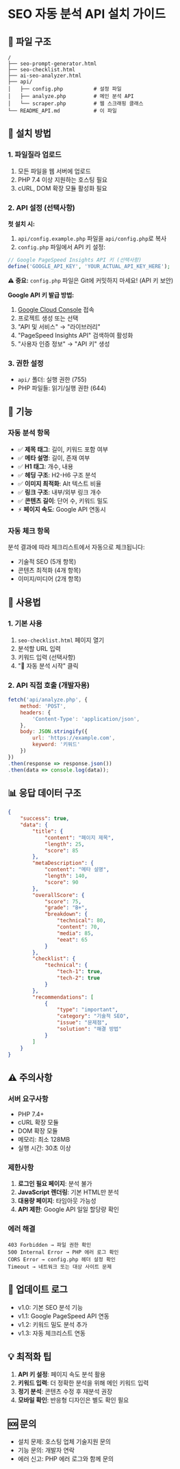 # SEO 자동 분석 API 설치 가이드

## 📁 파일 구조
```
/
├── seo-prompt-generator.html
├── seo-checklist.html
├── ai-seo-analyzer.html
├── api/
│   ├── config.php          # 설정 파일
│   ├── analyze.php         # 메인 분석 API
│   └── scraper.php         # 웹 스크래핑 클래스
└── README_API.md           # 이 파일
```

## 🚀 설치 방법

### 1. 파일질라 업로드
1. 모든 파일을 웹 서버에 업로드
2. PHP 7.4 이상 지원하는 호스팅 필요
3. cURL, DOM 확장 모듈 활성화 필요

### 2. API 설정 (선택사항)

**첫 설치 시:**
1. `api/config.example.php` 파일을 `api/config.php`로 복사
2. `config.php` 파일에서 API 키 설정:

```php
// Google PageSpeed Insights API 키 (선택사항)
define('GOOGLE_API_KEY', 'YOUR_ACTUAL_API_KEY_HERE');
```

**⚠️ 중요:** `config.php` 파일은 Git에 커밋하지 마세요! (API 키 보안)

**Google API 키 발급 방법:**
1. [Google Cloud Console](https://console.cloud.google.com/) 접속
2. 프로젝트 생성 또는 선택
3. "API 및 서비스" → "라이브러리"
4. "PageSpeed Insights API" 검색하여 활성화
5. "사용자 인증 정보" → "API 키" 생성

### 3. 권한 설정
- `api/` 폴더: 실행 권한 (755)
- PHP 파일들: 읽기/실행 권한 (644)

## 🔧 기능

### 자동 분석 항목
- ✅ **제목 태그**: 길이, 키워드 포함 여부
- ✅ **메타 설명**: 길이, 존재 여부
- ✅ **H1 태그**: 개수, 내용
- ✅ **헤딩 구조**: H2-H6 구조 분석
- ✅ **이미지 최적화**: Alt 텍스트 비율
- ✅ **링크 구조**: 내부/외부 링크 개수
- ✅ **콘텐츠 길이**: 단어 수, 키워드 밀도
- ⚡ **페이지 속도**: Google API 연동시

### 자동 체크 항목
분석 결과에 따라 체크리스트에서 자동으로 체크됩니다:
- 기술적 SEO (5개 항목)
- 콘텐츠 최적화 (4개 항목) 
- 이미지/미디어 (2개 항목)

## 🎯 사용법

### 1. 기본 사용
1. `seo-checklist.html` 페이지 열기
2. 분석할 URL 입력
3. 키워드 입력 (선택사항)
4. "🚀 자동 분석 시작" 클릭

### 2. API 직접 호출 (개발자용)
```javascript
fetch('api/analyze.php', {
    method: 'POST',
    headers: {
        'Content-Type': 'application/json',
    },
    body: JSON.stringify({
        url: 'https://example.com',
        keyword: '키워드'
    })
})
.then(response => response.json())
.then(data => console.log(data));
```

## 📊 응답 데이터 구조
```json
{
    "success": true,
    "data": {
        "title": {
            "content": "페이지 제목",
            "length": 25,
            "score": 85
        },
        "metaDescription": {
            "content": "메타 설명",
            "length": 140,
            "score": 90
        },
        "overallScore": {
            "score": 75,
            "grade": "B+",
            "breakdown": {
                "technical": 80,
                "content": 70,
                "media": 85,
                "eeat": 65
            }
        },
        "checklist": {
            "technical": {
                "tech-1": true,
                "tech-2": true
            }
        },
        "recommendations": [
            {
                "type": "important",
                "category": "기술적 SEO",
                "issue": "문제점",
                "solution": "해결 방법"
            }
        ]
    }
}
```

## ⚠️ 주의사항

### 서버 요구사항
- PHP 7.4+
- cURL 확장 모듈
- DOM 확장 모듈
- 메모리: 최소 128MB
- 실행 시간: 30초 이상

### 제한사항
1. **로그인 필요 페이지**: 분석 불가
2. **JavaScript 렌더링**: 기본 HTML만 분석
3. **대용량 페이지**: 타임아웃 가능성
4. **API 제한**: Google API 일일 할당량 확인

### 에러 해결
```
403 Forbidden → 파일 권한 확인
500 Internal Error → PHP 에러 로그 확인
CORS Error → config.php 헤더 설정 확인
Timeout → 네트워크 또는 대상 사이트 문제
```

## 🔄 업데이트 로그
- v1.0: 기본 SEO 분석 기능
- v1.1: Google PageSpeed API 연동
- v1.2: 키워드 밀도 분석 추가
- v1.3: 자동 체크리스트 연동

## 💡 최적화 팁
1. **API 키 설정**: 페이지 속도 분석 활용
2. **키워드 입력**: 더 정확한 분석을 위해 메인 키워드 입력
3. **정기 분석**: 콘텐츠 수정 후 재분석 권장
4. **모바일 확인**: 반응형 디자인은 별도 확인 필요

## 🆘 문의
- 설치 문제: 호스팅 업체 기술지원 문의
- 기능 문의: 개발자 연락
- 에러 신고: PHP 에러 로그와 함께 문의